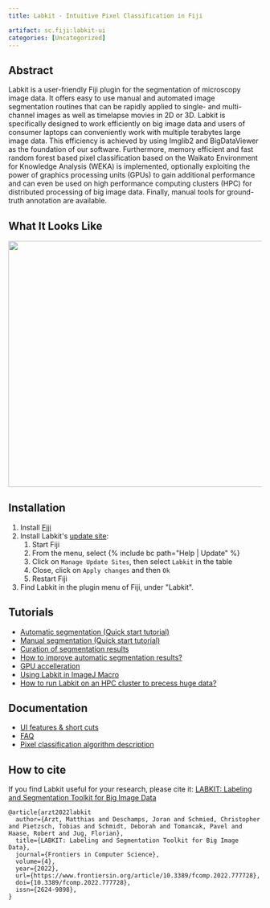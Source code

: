 ```yaml
---
title: Labkit - Intuitive Pixel Classification in Fiji

artifact: sc.fiji:labkit-ui
categories: [Uncategorized]
---
```


## Abstract

<!--<img src="/media/plugins/labkit-illustration.jpg" width="700"/>-->

Labkit is a user-friendly Fiji plugin for the segmentation of microscopy image data.  It offers easy to use manual and automated image segmentation routines that can be rapidly applied to single- and multi-channel images as well as timelapse movies in 2D or 3D. Labkit is specifically designed to work efficiently on big image data and users of consumer laptops can conveniently work with multiple terabytes large image data. This efficiency is achieved by using Imglib2 and BigDataViewer as the foundation of our software. Furthermore, memory efficient and fast random forest based pixel classification based on the Waikato Environment for Knowledge Analysis (WEKA) is implemented, optionally exploiting the power of graphics processing units (GPUs) to gain additional performance and can even be used on high performance computing clusters (HPC) for distributed processing of big image data. Finally, manual tools for ground-truth annotation are available. 

## What It Looks Like

<img src="https://user-images.githubusercontent.com/24407711/133519201-67d6e29f-f024-4803-8eee-75831a996952.gif" style="width: 712px; height: 490px"/>

## Installation

1. Install [Fiji](https://imagej.net/software/fiji/downloads)
2. Install Labkit's [update site](/update-sites/following):
   1. Start Fiji
   2. From the menu, select {% include bc path="Help | Update" %}
   3. Click on `Manage Update Sites`, then select `Labkit` in the table
   4. Close, click on `Apply changes` and then `Ok`
   5. Restart Fiji
3. Find Labkit in the plugin menu of Fiji, under "Labkit".

## Tutorials

- [Automatic segmentation (Quick start tutorial)](/plugins/labkit/pixel-classification-tutorial)
- [Manual segmentation (Quick start tutorial)](/plugins/labkit/manual-segmentation-tutorial)
- [Curation of segmentation results](/plugins/labkit/curation-tutorial)
- [How to improve automatic segmentation results?](/plugins/labkit/guidelines)
- [GPU accelleration](/plugins/labkit/gpu-accelleration-tutorial)
- [Using Labkit in ImageJ Macro](/plugins/labkit/batch-processing)
- [How to run Labkit on an HPC cluster to precess huge data?](/plugins/labkit/hpc-cluster)

## Documentation

- [UI features & short cuts](/plugins/labkit/documentation)
- [FAQ](/plugins/labkit/faq)
- [Pixel classification algorithm description](/plugins/labkit/pixel-classification-algorithm)

## How to cite

If you find Labkit useful for your research, please cite it: [LABKIT: Labeling and Segmentation Toolkit for Big Image Data](https://www.frontiersin.org/article/10.3389/fcomp.2022.777728)

```
@article{arzt2022labkit
  author={Arzt, Matthias and Deschamps, Joran and Schmied, Christopher and Pietzsch, Tobias and Schmidt, Deborah and Tomancak, Pavel and Haase, Robert and Jug, Florian},   
  title={LABKIT: Labeling and Segmentation Toolkit for Big Image Data},      
  journal={Frontiers in Computer Science},      
  volume={4},      
  year={2022},      
  url={https://www.frontiersin.org/article/10.3389/fcomp.2022.777728},       
  doi={10.3389/fcomp.2022.777728},      
  issn={2624-9898},   
}
```


